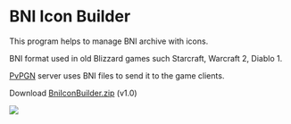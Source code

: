 BNI Icon Builder
================

This program helps to manage BNI archive with icons. 

BNI format used in old Blizzard games such Starcraft, Warcraft 2, Diablo 1. 

[PvPGN](https://github.com/HarpyWar/pvpgn) server uses BNI files to send it to the game clients.

Download [BniIconBuilder.zip](https://github.com/HarpyWar/bni-icon-builder/raw/master/BniIconBuilder.zip) (v1.0)

![](http://i.imgur.com/iPr4uEv.png?1)
